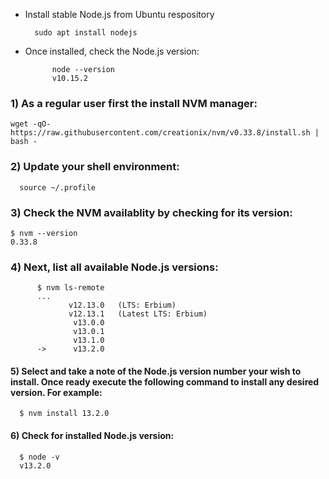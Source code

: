 * Install stable Node.js from Ubuntu respository

        sudo apt install nodejs
    
* Once installed, check the Node.js version:

            node --version
            v10.15.2


### 1) As a regular user first the install NVM manager:

    wget -qO- https://raw.githubusercontent.com/creationix/nvm/v0.33.8/install.sh | bash -
    
    
### 2) Update your shell environment:

      source ~/.profile
      
### 3) Check the NVM availablity by checking for its version:

    $ nvm --version
    0.33.8

### 4) Next, list all available Node.js versions:


          $ nvm ls-remote
          ...
                 v12.13.0   (LTS: Erbium)
                 v12.13.1   (Latest LTS: Erbium)
                  v13.0.0
                  v13.0.1
                  v13.1.0
          ->      v13.2.0
  
  
  
#### 5)  Select and take a note of the Node.js version number your wish to install. Once ready execute the following command to install any desired version. For example:

      $ nvm install 13.2.0
      
#### 6)  Check for installed Node.js version:  
      
      $ node -v
      v13.2.0

